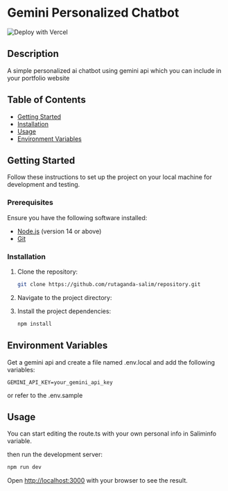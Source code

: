 # Gemini Personalized Chatbot

![Deploy with Vercel](https://vercel.com/button)

## Description

A simple personalized ai chatbot using gemini api which you can include in your portfolio website

## Table of Contents

- [Getting Started](#getting-started)
- [Installation](#installation)
- [Usage](#usage)
- [Environment Variables](#environment-variables)

## Getting Started

Follow these instructions to set up the project on your local machine for development and testing.

### Prerequisites

Ensure you have the following software installed:

- [Node.js](https://nodejs.org/) (version 14 or above)
- [Git](https://git-scm.com/)

### Installation

1. Clone the repository:

   ```bash
   git clone https://github.com/rutaganda-salim/repository.git
   ```
2. Navigate to the project directory:
3. Install the project dependencies:
   ```bash
   npm install
   ```
## Environment Variables
Get a gemini api and create a file named .env.local and add the following variables:
```
GEMINI_API_KEY=your_gemini_api_key
```
or refer to the .env.sample
## Usage
You can start editing the route.ts with your own personal info in Saliminfo variable.

then run the development server:
```bash
npm run dev
```
Open [http://localhost:3000](http://localhost:3000) with your browser to see the result.

